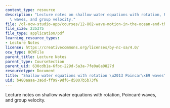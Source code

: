 ```yaml
---
content_type: resource
description: "Lecture notes on shallow water equations with rotation, Poincar\xE9\
  \ waves, and group velocity."
file: /ol-ocw-studio-app/courses/12-802-wave-motion-in-the-ocean-and-the-atmosphere-spring-2008/b480aaaa3a6dff999df6d5007b5b73f6_MIT12_802S08_lec12.pdf
file_size: 235375
file_type: application/pdf
learning_resource_types:
- Lecture Notes
license: https://creativecommons.org/licenses/by-nc-sa/4.0/
ocw_type: OCWFile
parent_title: Lecture Notes
parent_type: CourseSection
parent_uid: 630cdb1a-6fbc-229d-5a3a-7fe0a8a0827d
resourcetype: Document
title: "Shallow water equations with rotation \u2013 Poincar\xE9 waves"
uid: b480aaaa-3a6d-ff99-9df6-d5007b5b73f6
---
```

Lecture notes on shallow water equations with rotation, Poincaré waves, and group velocity.